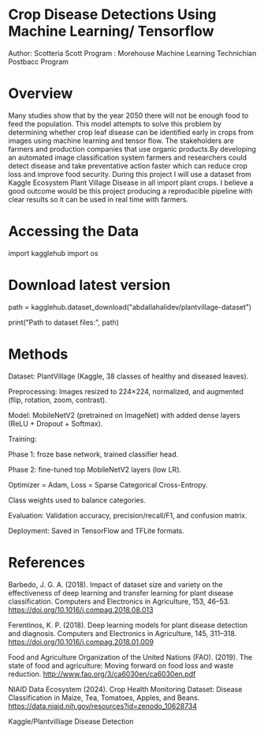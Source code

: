 # Crop Disease Detections Using Machine Learning/ Tensorflow
Author: Scotteria Scott 
Program : Morehouse Machine Learning Technichian Postbacc Program 


# Overview 
Many studies show that by the year 2050 there will not be enough food to feed the population. This model attempts to  solve this problem by determining whether crop leaf disease can be identified early in crops from images using machine learning and tensor flow. The stakeholders are farmers and production companies that use organic products.By developing an automated image classification system farmers and researchers could detect disease and take preventative action faster which can reduce crop loss and improve food security. During this project I will use a dataset from Kaggle  Ecosystem Plant Village Disease in all import plant crops. I believe a good outcome would be this project producing a reproducible pipeline with clear results so it can be used in real time with farmers.

# Accessing the Data
import kagglehub
import os

# Download latest version
path = kagglehub.dataset_download("abdallahalidev/plantvillage-dataset")

print("Path to dataset files:", path)

# Methods 
Dataset: PlantVillage (Kaggle, 38 classes of healthy and diseased leaves).


Preprocessing: Images resized to 224×224, normalized, and augmented (flip, rotation, zoom, contrast).


Model: MobileNetV2 (pretrained on ImageNet) with added dense layers (ReLU + Dropout + Softmax).


Training:


Phase 1: froze base network, trained classifier head.


Phase 2: fine-tuned top MobileNetV2 layers (low LR).


Optimizer = Adam, Loss = Sparse Categorical Cross-Entropy.


Class weights used to balance categories.


Evaluation: Validation accuracy, precision/recall/F1, and confusion matrix.


Deployment: Saved in TensorFlow and TFLite formats.


# References 


Barbedo, J. G. A. (2018). Impact of dataset size and variety on the effectiveness of deep learning and transfer learning for plant disease classification. Computers and Electronics in Agriculture, 153, 46–53. https://doi.org/10.1016/j.compag.2018.08.013


Ferentinos, K. P. (2018). Deep learning models for plant disease detection and diagnosis. Computers and Electronics in Agriculture, 145, 311–318. https://doi.org/10.1016/j.compag.2018.01.009


Food and Agriculture Organization of the United Nations (FAO). (2019). The state of food and agriculture: Moving forward on food loss and waste reduction. http://www.fao.org/3/ca6030en/ca6030en.pdf


NIAID Data Ecosystem (2024). Crop Health Monitoring Dataset: Disease Classification in Maize, Tea, Tomatoes, Apples, and Beans. https://data.niaid.nih.gov/resources?id=zenodo_10628734


Kaggle/Plantvilliage Disease Detection 
